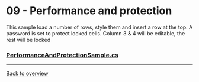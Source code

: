 ﻿# 09 - Performance and protection
This sample load a number of rows, style them and insert a row at the top.
A password is set to protect locked cells. Column 3 & 4 will be editable, the rest will be locked

### [PerformanceAndProtectionSample.cs](PerformanceAndProtectionSample.cs)

---
[Back to overview](/SampleApp.Core/Readme.md)
